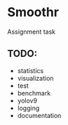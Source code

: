 # Smoothr
Assignment task

## TODO:
- statistics
- visualization
- test
- benchmark
- yolov9
- logging
- documentation
